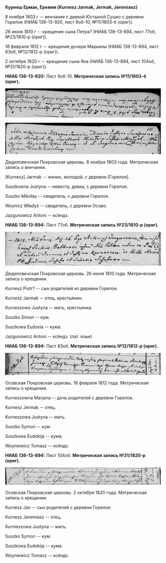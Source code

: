**Курнеш Ермак, Еремия (Kurnesz Jarmak, Jermak, Jeremiasz)**

8 ноября 1803 г -- венчание с девкой Юстыной Сушко с деревни Горелое
(НИАБ 136-13-920, лист 9об-10, №11/1803-б (ориг)).

26 июня 1810 г -- крещение сына Петра? (НИАБ 136-13-894, лист 77об,
№23/1810-р (ориг)).

18 февраля 1812 г -- крещение дочери Марьяны (НИАБ 136-13-894, лист
83об, №12/1812-р (ориг)).

2 октября 1820 г -- крещение сына Яна (НИАБ 136-13-894, лист 104об,
№31/1820-р (ориг)).

**НИАБ 136-13-920:** Лист 9об-10. **Метрическая запись №11/1803-б
(ориг).**

![](./media/045972bd9b24b091a64871561530d1a91e958de0.png)

![](./media/6004cf678f818912862564f45aa5750708575b39.png)

Дедиловичская Покровская церковь. 8 ноября 1803 года. Метрическая запись
о венчании.

\[Kurnesz\] Jarmak -- жених, молодой, с деревни \[Горелое\].

Suszkowna Justyna -- невеста, девка, с деревни Горелое.

Suszko Mikołay -- свидетель, с деревни Горелое.

Woynicz Władyś -- свидетель, с деревни Осовo.

Jazgunowicz Antoni -- ксёндз.

**НИАБ 136-13-894:** Лист 77об. **Метрическая запись №23/1810-р
(ориг).**

![](./media/ba07a74fc46aa6f92e0d8fb94f8955bd842199a6.png)

Дедиловичская Покровская церковь. 26 июня 1810 года. Метрическая запись
о крещении.

Kurnesz Piotr? -- сын родителей из деревни Горелое.

Kurnesz Jarmak -- отец, крестьянин.

Kurneszowa Justyna -- мать, крестьянка.

Suszko Simon -- кум.

Suszkowa Eudoxia -- кума.

Jazgunowicz Antoni -- ксёндз. (лат. язык)

**НИАБ 136-13-894:** Лист 83об. **Метрическая запись №12/1812-р
(ориг).**

![](./media/feee891d507a145c7373d91bcc94f3f5d9f09af1.png)

Осовская Покровская церковь. 18 февраля 1812 года. Метрическая запись о
крещении.

Kurneszowna Marjana -- дочь родителей с деревни Горелое.

Kurnesz Jermak -- отец.

Kurneszowa Justyna -- мать.

Suszko Symon -- кум.

Suszkowa Eudokija -- кума.

Woyniewicz Tomasz -- ксёндз.

**НИАБ 136-13-894:** Лист 104об. **Метрическая запись №31/1820-р
(ориг).**

![](./media/26564561c4436f169e403026243046fbf3e0b06b.png)

Осовская Покровская церковь. 2 октября 1820 года. Метрическая запись о
крещении.

Kurnesz Jan -- сын родителей с деревни Горелое.

Kurnesz Jeremiasz -- отец.

Kurnieszowa Justyna -- мать.

Suszko Symon -- кум.

Suszkowa Eudokija -- кума.

Woyniewicz Tomasz -- ксёндз.
